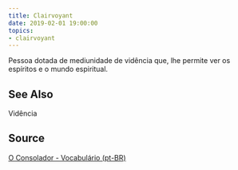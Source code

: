 ```yaml
---
title: Clairvoyant
date: 2019-02-01 19:00:00
topics:
- clairvoyant
---
```


Pessoa dotada de mediunidade de vidência que, lhe permite ver os espíritos e o
mundo espiritual. 

## See Also
Vidência

## Source
[O Consolador - Vocabulário (pt-BR)](http://www.oconsolador.com.br/linkfixo/vocabulario/principal.html)
